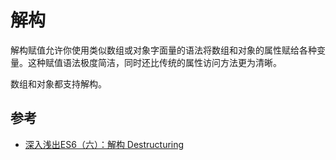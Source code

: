 # 解构
解构赋值允许你使用类似数组或对象字面量的语法将数组和对象的属性赋给各种变量。这种赋值语法极度简洁，同时还比传统的属性访问方法更为清晰。

数组和对象都支持解构。


## 参考
* [深入浅出ES6（六）：解构 Destructuring](http://www.infoq.com/cn/articles/es6-in-depth-destructuring)